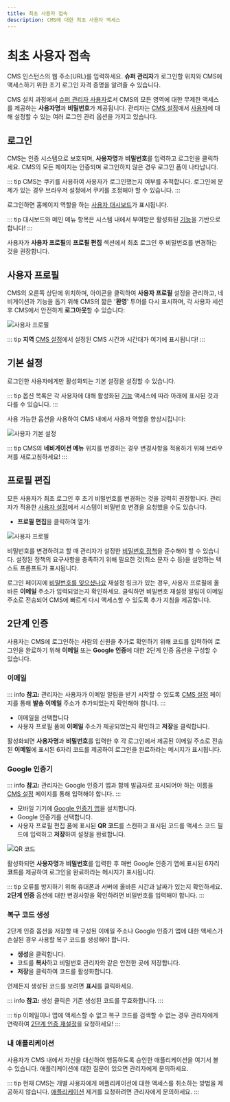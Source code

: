 ```yaml
---
title: 최초 사용자 접속
description: CMS에 대한 최초 사용자 액세스
---
```


# 최초 사용자 접속

CMS 인스턴스의 웹 주소(URL)를 입력하세요. **슈퍼 관리자**가 로그인할 위치와 CMS에 액세스하기 위한 초기 로그인 자격 증명을 알려줄 수 있습니다.

CMS 설치 과정에서 [슈퍼 관리자 사용자](/guide/users/administration#super-admin-user)로서 CMS의 모든 영역에 대한 무제한 액세스를 제공하는 **사용자명**과 **비밀번호**가 제공됩니다. 관리자는 [CMS 설정](/guide/tour/cms-settings#users)에서 [사용자](/guide/users/administration)에 대해 설정할 수 있는 여러 로그인 관리 옵션을 가지고 있습니다.

## 로그인

CMS는 인증 시스템으로 보호되며, **사용자명**과 **비밀번호**를 입력하고 로그인을 클릭하세요. CMS의 모든 페이지는 인증되며 로그인하지 않은 경우 로그인 폼이 나타납니다.

::: tip
CMS는 쿠키를 사용하여 사용자가 로그인했는지 여부를 추적합니다. 로그인에 문제가 있는 경우 브라우저 설정에서 쿠키를 조정해야 할 수 있습니다.
:::

로그인하면 홈페이지 역할을 하는 [사용자 대시보드](/guide/users/dashboards)가 표시됩니다.

::: tip
대시보드와 메인 메뉴 항목은 시스템 내에서 부여받은 활성화된 [기능](/guide/users/features-and-sharing)을 기반으로 합니다!
:::

사용자가 **사용자 프로필**의 **프로필 편집** 섹션에서 최초 로그인 후 비밀번호를 변경하는 것을 권장합니다.

## 사용자 프로필

CMS의 오른쪽 상단에 위치하며, 아이콘을 클릭하여 **사용자 프로필** 설정을 관리하고, 네비게이션과 기능을 돕기 위해 CMS의 짧은 '**환영**' 투어를 다시 표시하며, 각 사용자 세션 후 CMS에서 안전하게 **로그아웃**할 수 있습니다:

![사용자 프로필](/img/v4_tour_user_profile.png)

::: tip
**지역** [CMS 설정](/guide/tour/cms-settings#regional)에서 설정된 CMS 시간과 시간대가 여기에 표시됩니다!
:::

## 기본 설정

로그인한 사용자에게만 활성화되는 기본 설정을 설정할 수 있습니다.

::: tip
옵션 목록은 각 사용자에 대해 활성화된 [기능](/guide/users/features-and-sharing) 액세스에 따라 아래에 표시된 것과 다를 수 있습니다.
:::

사용 가능한 옵션을 사용하여 CMS 내에서 사용자 역할을 향상시킵니다:

![사용자 기본 설정](/img/v4_tour_user_profile_preferences.png)

::: tip
CMS의 **네비게이션 메뉴** 위치를 변경하는 경우 변경사항을 적용하기 위해 브라우저를 새로고침하세요!
:::

## 프로필 편집

모든 사용자가 최초 로그인 후 초기 비밀번호를 변경하는 것을 강력히 권장합니다. 관리자가 적용한 [사용자 설정](/guide/users/administration#force-password-change)에서 시스템이 비밀번호 변경을 요청했을 수도 있습니다.

- **프로필 편집**을 클릭하여 열기:

![사용자 프로필](/img/v4_tour_user_profile_edit.png)

비밀번호를 변경하려고 할 때 관리자가 설정한 [비밀번호 정책](/guide/tour/cms-settings#password-policy)을 준수해야 할 수 있습니다. 설정된 정책의 요구사항을 충족하기 위해 필요한 것(최소 문자 수 등)을 설명하는 텍스트 프롬프트가 표시됩니다.

로그인 페이지에 [비밀번호를 잊으셨나요](/guide/tour/cms-settings#password-reminder) 재설정 링크가 있는 경우, 사용자 프로필에 올바른 **이메일** 주소가 입력되었는지 확인하세요. 클릭하면 비밀번호 재설정 알림이 이메일 주소로 전송되어 CMS에 빠르게 다시 액세스할 수 있도록 추가 지침을 제공합니다.

## 2단계 인증

사용자는 CMS에 로그인하는 사람의 신원을 추가로 확인하기 위해 코드를 입력하여 로그인을 완료하기 위해 **이메일** 또는 **Google 인증**에 대한 2단계 인증 옵션을 구성할 수 있습니다.

### 이메일

::: info
**참고:** 관리자는 사용자가 이메일 알림을 받기 시작할 수 있도록 [CMS 설정](/guide/tour/cms-settings#network) 페이지를 통해 **발송 이메일** 주소가 추가되었는지 확인해야 합니다.
:::

- 이메일을 선택합니다
- 사용자 프로필 폼에 **이메일** 주소가 제공되었는지 확인하고 **저장**을 클릭합니다.

활성화되면 **사용자명**과 **비밀번호**를 입력한 후 각 로그인에서 제공된 이메일 주소로 전송된 **이메일**에 표시된 6자리 코드를 제공하여 로그인을 완료하라는 메시지가 표시됩니다.

### Google 인증기

::: info
**참고:** 관리자는 Google 인증기 앱과 함께 발급자로 표시되어야 하는 이름을 [CMS 설정](/guide/tour/cms-settings) 페이지를 통해 입력해야 합니다.
:::

- 모바일 기기에 [Google 인증기 앱](https://play.google.com/store/apps/details?id=com.google.android.apps.authenticator2)을 설치합니다.
- Google 인증기를 선택합니다.
- 사용자 프로필 편집 폼에 표시된 **QR 코드**를 스캔하고 표시된 코드를 액세스 코드 필드에 입력하고 **저장**하여 설정을 완료합니다.

![QR 코드](/img/v4_tour_user_2fa_qrcode.png)

활성화되면 **사용자명**과 **비밀번호**를 입력한 후 매번 Google 인증기 앱에 표시된 6자리 **코드**를 제공하여 로그인을 완료하라는 메시지가 표시됩니다.

::: tip
오류를 방지하기 위해 휴대폰과 서버에 올바른 시간과 날짜가 있는지 확인하세요.
**2단계 인증** 옵션에 대한 변경사항을 확인하려면 비밀번호를 입력해야 합니다.
:::

### 복구 코드 생성

2단계 인증 옵션을 저장할 때 구성된 이메일 주소나 Google 인증기 앱에 대한 액세스가 손실된 경우 사용할 복구 코드를 생성해야 합니다.

- **생성**을 클릭합니다.
- 코드를 **복사**하고 비밀번호 관리자와 같은 안전한 곳에 저장합니다.
- **저장**을 클릭하여 코드를 활성화합니다.

언제든지 생성된 코드를 보려면 **표시**를 클릭하세요.

::: info
**참고:** 생성 클릭은 기존 생성된 코드를 무효화합니다.
:::

::: tip
이메일이나 앱에 액세스할 수 없고 복구 코드를 검색할 수 없는 경우 관리자에게 연락하여 [2단계 인증 재설정](/guide/users/administration#reset-two-factor-authentication)을 요청하세요!
:::

### 내 애플리케이션

사용자가 CMS 내에서 자신을 대신하여 행동하도록 승인한 애플리케이션을 여기서 볼 수 있습니다. 애플리케이션에 대한 질문이 있으면 관리자에게 문의하세요.

::: tip
현재 CMS는 개별 사용자에게 애플리케이션에 대한 액세스를 취소하는 방법을 제공하지 않습니다. [애플리케이션](/guide/tour/cms-settings#applications) 제거를 요청하려면 관리자에게 문의하세요.
:::

